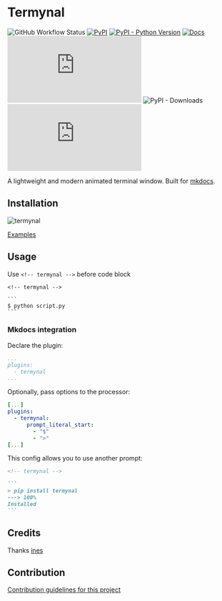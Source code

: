 # Termynal

![GitHub Workflow Status](https://img.shields.io/github/actions/workflow/status/termynal/termynal.py/check.yml)
[![PyPI](https://img.shields.io/pypi/v/termynal)](https://pypi.org/project/termynal/)
[![PyPI - Python Version](https://img.shields.io/pypi/pyversions/termynal)](https://www.python.org/downloads/)
[![Docs](https://img.shields.io/badge/docs-latest-blue)](https://termynal.github.io/termynal.py/)
![GitHub](https://img.shields.io/github/license/termynal/termynal.py)
![PyPI - Downloads](https://img.shields.io/pypi/dm/termynal)
![GitHub last commit](https://img.shields.io/github/last-commit/termynal/termynal.py)

A lightweight and modern animated terminal window.
Built for [mkdocs](https://www.mkdocs.org/).

## Installation

![termynal](termynal.gif)

[Examples](https://termynal.github.io/termynal.py/)

## Usage

Use `<!-- termynal -->` before code block

````
<!-- termynal -->

```
$ python script.py
```
````

### Mkdocs integration

Declare the plugin:

```yaml
...
plugins:
  - termynal
...
```

Optionally, pass options to the processor:

```yaml
[...]
plugins:
  - termynal:
      prompt_literal_start:
        - "$"
        - ">"
[...]
```

This config allows you to use another prompt:

````markdown
<!-- termynal -->

```
> pip install termynal
---> 100%
Installed
```

````

## Credits

Thanks [ines](https://github.com/ines/termynal)

## Contribution

[Contribution guidelines for this project](CONTRIBUTING.md)
